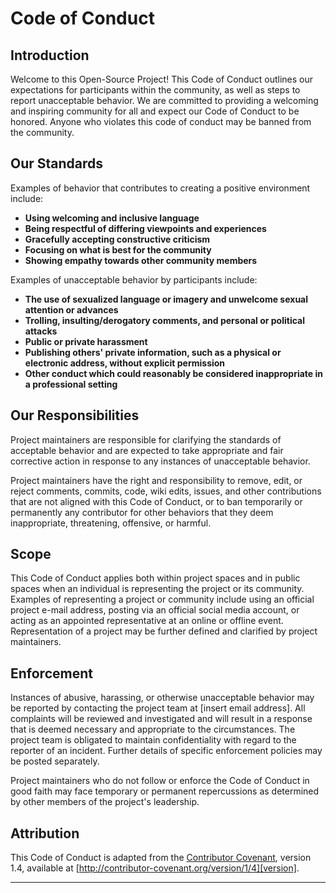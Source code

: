 # Code of Conduct

## Introduction

Welcome to this Open-Source Project! This Code of Conduct outlines our expectations for participants within the community, as well as steps to report unacceptable behavior. We are committed to providing a welcoming and inspiring community for all and expect our Code of Conduct to be honored. Anyone who violates this code of conduct may be banned from the community.

## Our Standards

Examples of behavior that contributes to creating a positive environment include:

- **Using welcoming and inclusive language**
- **Being respectful of differing viewpoints and experiences**
- **Gracefully accepting constructive criticism**
- **Focusing on what is best for the community**
- **Showing empathy towards other community members**

Examples of unacceptable behavior by participants include:

- **The use of sexualized language or imagery and unwelcome sexual attention or advances**
- **Trolling, insulting/derogatory comments, and personal or political attacks**
- **Public or private harassment**
- **Publishing others' private information, such as a physical or electronic address, without explicit permission**
- **Other conduct which could reasonably be considered inappropriate in a professional setting**

## Our Responsibilities

Project maintainers are responsible for clarifying the standards of acceptable behavior and are expected to take appropriate and fair corrective action in response to any instances of unacceptable behavior.

Project maintainers have the right and responsibility to remove, edit, or reject comments, commits, code, wiki edits, issues, and other contributions that are not aligned with this Code of Conduct, or to ban temporarily or permanently any contributor for other behaviors that they deem inappropriate, threatening, offensive, or harmful.

## Scope

This Code of Conduct applies both within project spaces and in public spaces when an individual is representing the project or its community. Examples of representing a project or community include using an official project e-mail address, posting via an official social media account, or acting as an appointed representative at an online or offline event. Representation of a project may be further defined and clarified by project maintainers.

## Enforcement

Instances of abusive, harassing, or otherwise unacceptable behavior may be reported by contacting the project team at [insert email address]. All complaints will be reviewed and investigated and will result in a response that is deemed necessary and appropriate to the circumstances. The project team is obligated to maintain confidentiality with regard to the reporter of an incident. Further details of specific enforcement policies may be posted separately.

Project maintainers who do not follow or enforce the Code of Conduct in good faith may face temporary or permanent repercussions as determined by other members of the project's leadership.

## Attribution

This Code of Conduct is adapted from the [Contributor Covenant][homepage], version 1.4, available at [http://contributor-covenant.org/version/1/4][version].

[homepage]: http://contributor-covenant.org
[version]: http://contributor-covenant.org/version/1/4/

---